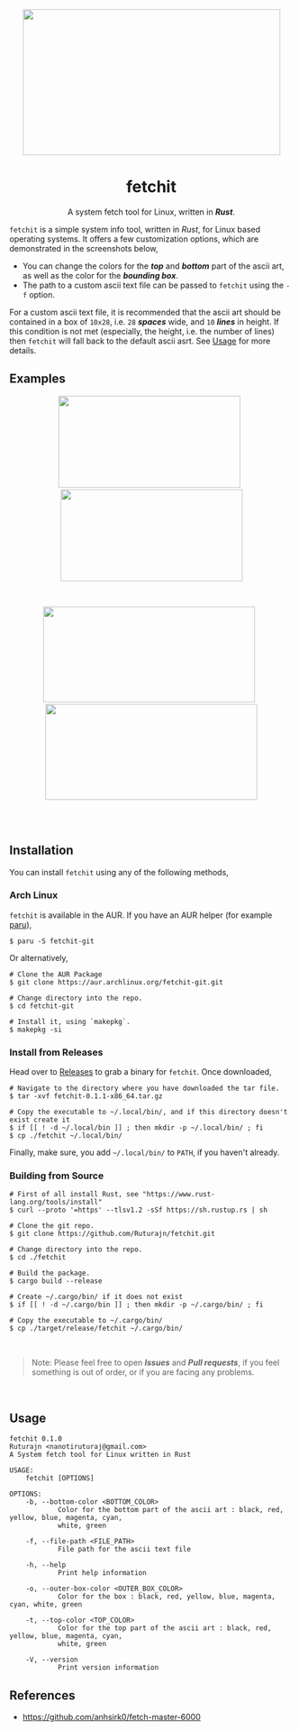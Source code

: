 <div align="center">

<img src="https://user-images.githubusercontent.com/56625259/186507604-2d4a4fd9-6471-4469-a3f4-ce4bf5aebc4a.png" width="457" height="259">

# fetchit

A system fetch tool for Linux, written in ***Rust***.

</div>

`fetchit` is a simple system info tool, written in *Rust*, for Linux based operating systems. It offers a few customization options, which are demonstrated in the
screenshots below,
- You can change the colors for the ***top*** and ***bottom*** part of the ascii art, as well as the color for the ***bounding box***.
- The path to a custom ascii text file can be passed to `fetchit` using the `-f` option.

For a custom ascii text file, it is recommended that the ascii art should be contained in a box of `10x28`, i.e. `28` ***spaces*** wide, and `10` ***lines***
in height. If this condition is not met (especially, the height, i.e. the number of lines) then `fetchit` will fall back to the default ascii asrt. See [Usage](https://github.com/Ruturajn/fetchit/edit/main/README.md#usage) for more details.

## Examples

<div align="center">

<img src="https://user-images.githubusercontent.com/56625259/186508160-746a2cc7-af3f-4d91-84d3-de3262480198.png" width="323" height="163"> &nbsp; <img src="https://user-images.githubusercontent.com/56625259/186508179-18fb1940-27ad-42d2-9d4c-0a72d887f2ef.png" width="323" height="163">

<br>

<img src="https://user-images.githubusercontent.com/56625259/186509037-3fc1f415-cf1f-4563-97c0-2c05443ecd79.png" width="376" height="170"> &nbsp; <img src="https://user-images.githubusercontent.com/56625259/186509080-72c261b8-3f17-4825-b547-16af09fe6602.png" width="376" height="170">

<br>

</div>

<br>

## Installation

You can install `fetchit` using any of the following methods,

### Arch Linux
`fetchit` is available in the AUR. If you have an AUR helper (for example [paru](https://github.com/Morganamilo/paru)),

```
$ paru -S fetchit-git
```

Or alternatively,
```
# Clone the AUR Package
$ git clone https://aur.archlinux.org/fetchit-git.git

# Change directory into the repo.
$ cd fetchit-git

# Install it, using `makepkg`.
$ makepkg -si
```

### Install from Releases

Head over to [Releases](https://github.com/Ruturajn/fetchit/releases) to grab a binary for `fetchit`. Once downloaded,
```
# Navigate to the directory where you have downloaded the tar file.
$ tar -xvf fetchit-0.1.1-x86_64.tar.gz

# Copy the executable to ~/.local/bin/, and if this directory doesn't exist create it
$ if [[ ! -d ~/.local/bin ]] ; then mkdir -p ~/.local/bin/ ; fi
$ cp ./fetchit ~/.local/bin/
```
Finally, make sure, you add `~/.local/bin/` to `PATH`, if you haven't already.

### Building from Source
```
# First of all install Rust, see "https://www.rust-lang.org/tools/install"
$ curl --proto '=https' --tlsv1.2 -sSf https://sh.rustup.rs | sh

# Clone the git repo.
$ git clone https://github.com/Ruturajn/fetchit.git

# Change directory into the repo.
$ cd ./fetchit

# Build the package.
$ cargo build --release

# Create ~/.cargo/bin/ if it does not exist
$ if [[ ! -d ~/.cargo/bin ]] ; then mkdir -p ~/.cargo/bin/ ; fi

# Copy the executable to ~/.cargo/bin/
$ cp ./target/release/fetchit ~/.cargo/bin/
```

<br>

> Note: Please feel free to open ***Issues*** and ***Pull requests***, if you feel something is out of order, or if you are facing any problems.

<br>

## Usage
```
fetchit 0.1.0
Ruturajn <nanotiruturaj@gmail.com>
A System fetch tool for Linux written in Rust

USAGE:
    fetchit [OPTIONS]

OPTIONS:
    -b, --bottom-color <BOTTOM_COLOR>
            Color for the bottom part of the ascii art : black, red, yellow, blue, magenta, cyan,
            white, green

    -f, --file-path <FILE_PATH>
            File path for the ascii text file

    -h, --help
            Print help information

    -o, --outer-box-color <OUTER_BOX_COLOR>
            Color for the box : black, red, yellow, blue, magenta, cyan, white, green

    -t, --top-color <TOP_COLOR>
            Color for the top part of the ascii art : black, red, yellow, blue, magenta, cyan,
            white, green

    -V, --version
            Print version information
```

## References
- https://github.com/anhsirk0/fetch-master-6000

